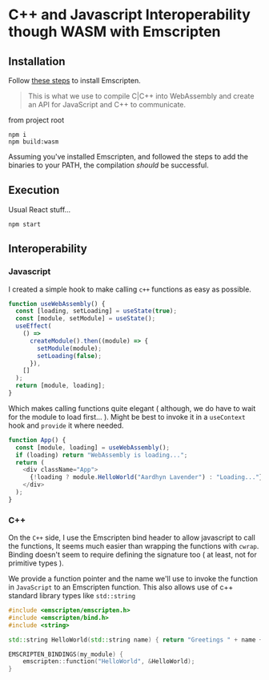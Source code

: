 # C++ and Javascript Interoperability though WASM with Emscripten

## Installation

Follow [these steps](https://emscripten.org/docs/getting_started/downloads.html#sdk-download-and-install) to install Emscripten.

> This is what we use to compile C|C++ into WebAssembly and create an API for JavaScript and C++ to communicate.

from project root

```shell
npm i
npm build:wasm
```

Assuming you've installed Emscripten, and followed the steps to add the binaries to your PATH, the compilation _should_ be successful.

## Execution

Usual React stuff...

```
npm start
```

## Interoperability

### Javascript

I created a simple hook to make calling `c++` functions as easy as possible.

```js
function useWebAssembly() {
  const [loading, setLoading] = useState(true);
  const [module, setModule] = useState();
  useEffect(
    () =>
      createModule().then((module) => {
        setModule(module);
        setLoading(false);
      }),
    []
  );
  return [module, loading];
}
```

Which makes calling functions quite elegant ( although, we do have to wait for the module to load first... ). Might be best to invoke it in a `useContext` hook and `provide` it where needed.

```js
function App() {
  const [module, loading] = useWebAssembly();
  if (loading) return "WebAssembly is loading...";
  return (
    <div className="App">
      {!loading ? module.HelloWorld("Aardhyn Lavender") : "Loading..."}
    </div>
  );
}
```

### C++

On the `C++` side, I use the Emscripten bind header to allow javascript to call the functions, It seems much easier than wrapping the functions with `cwrap`. Binding doesn't seem to require defining the signature too ( at least, not for primitive types ).

We provide a function pointer and the name we'll use to invoke the function in `JavaScript` to an Emscripten function. This also allows use of c++ standard library types like `std::string`

```c++
#include <emscripten/emscripten.h>
#include <emscripten/bind.h>
#include <string>

std::string HelloWorld(std::string name) { return "Greetings " + name + "!"; }

EMSCRIPTEN_BINDINGS(my_module) {
    emscripten::function("HelloWorld", &HelloWorld);
}
```
